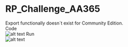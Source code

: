 # RP_Challenge_AA365

Export functionally doesn´t exist for Community Edition.<br>
Code<br>
![alt text](https://raw.githubusercontent.com/digaumlv/RP_Challenge_AA/main/Codigo.png)
Run<br>
![alt text](https://raw.githubusercontent.com/digaumlv/RP_Challenge_AA/main/AA.gif)
